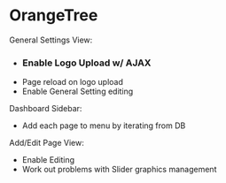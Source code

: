 OrangeTree
==========

General Settings View:
  - ### Enable Logo Upload w/ AJAX ###
  - Page reload on logo upload
  - Enable General Setting editing

Dashboard Sidebar:
  - Add each page to menu by iterating from DB

Add/Edit Page View:
  - Enable Editing
  - Work out problems with Slider graphics management